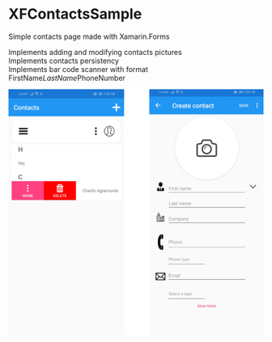 # XFContactsSample

Simple contacts page made with Xamarin.Forms

Implements adding and modifying contacts pictures\
Implements contacts persistency\
Implements bar code scanner with format FirstName*LastName*PhoneNumber

![Contacts](Screens/Preview.png)
